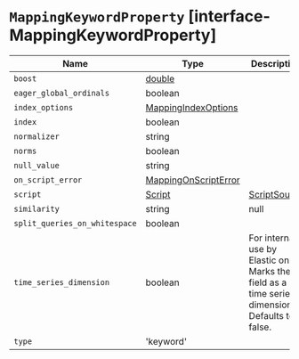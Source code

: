 # `MappingKeywordProperty` [interface-MappingKeywordProperty]

| Name | Type | Description |
| - | - | - |
| `boost` | [double](./double.md) | &nbsp; |
| `eager_global_ordinals` | boolean | &nbsp; |
| `index_options` | [MappingIndexOptions](./MappingIndexOptions.md) | &nbsp; |
| `index` | boolean | &nbsp; |
| `normalizer` | string | &nbsp; |
| `norms` | boolean | &nbsp; |
| `null_value` | string | &nbsp; |
| `on_script_error` | [MappingOnScriptError](./MappingOnScriptError.md) | &nbsp; |
| `script` | [Script](./Script.md) | [ScriptSource](./ScriptSource.md) | &nbsp; |
| `similarity` | string | null | &nbsp; |
| `split_queries_on_whitespace` | boolean | &nbsp; |
| `time_series_dimension` | boolean | For internal use by Elastic only. Marks the field as a time series dimension. Defaults to false. |
| `type` | 'keyword' | &nbsp; |
